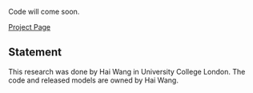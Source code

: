 Code will come soon.

[Project Page](https://littlewhitesea.github.io/stitchdiffusion.github.io/)

## Statement
This research was done by Hai Wang in University College London. The code and released models are owned by Hai Wang.

